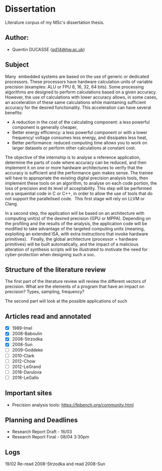 # Dissertation
Literature corpus of my MSc's dissertation thesis.

## Author:
- Quentin DUCASSE (qd14@hw.ac.uk)

## Subject

Many  embedded systems are based on the use of generic or dedicated processors.
These processors have hardware calculation units of variable precision (examples:
ALU or FPU 8, 16, 32, 64 bits).
Some processing algorithms are designed to perform calculations based on a given
accuracy. However, the use of calculations with lower accuracy allows, in some
cases, an acceleration of these same calculations while maintaining sufficient
accuracy for the desired functionality. This acceleration can have several
benefits:
- A reduction in the cost of the calculating component: a less powerful component
is generally cheaper,
- Better energy efficiency: a less powerful component or with a lower frequency/
voltage consumes less energy, and dissipates less heat,
- Better performance: reduced computing time allows you to work on larger datasets
or perform other calculations at constant cost.

The objective of the internship is to analyse a reference application, determine
the parts of code where accuracy can be reduced, and then implement it on one or
more hardware architectures to verify that the accuracy is sufficient and the
performance gain makes sense.
The trainee will have to appropriate the existing digital precision analysis
tools, then implement these tools on an algorithm, to analyse on each code
portion, the loss of precision and its level of acceptability. This step will be
performed on a sequential code in C or C++, in order to allow the use of tools
that do not support the parallelised code.  This first stage will rely on LLVM
or Clang.

In a second step, the application will be based on an architecture with computing
unit(s) of the desired precision (GPU or MPPA). Depending on the profiling and
the results of the analysis, the application code will be modified to take
advantage of the targeted computing units (meaning, exploiting an extended ISA,
with extra instructions that invoke hardware primitives).  
Finally, the global architecture (processor + hardware primitives) will be built
automatically, and the impact of a malicious alteration of synthesis scripts will
be illustrated to motivate the need for cyber-protection when designing such a soc.

## Structure of the literature review
The first part of the literature review will review the different vectors of
precision. What are the elements of a program that have an impact on precision?
Types, sampling, frequency?

The second part will look at the possible applications of such

## Articles read and annotated

- [X] 1989-Imel
- [X] 2008-Baboulin
- [X] 2008-Strzodka
- [X] 2008-Sun
- [ ] 2009-Goddeke
- [ ] 2010-Clark
- [ ] 2012-Chow
- [ ] 2012-LeGrand
- [ ] 2018-Darulova
- [ ] 2018-LeGallo

## Important sites
- Precision analysis tools: https://fpbench.org/community.html


## Planning and Deadlines

- Research Report Draft - 16/03
- Research Report Final - 08/04 3:30pm

## Logs

19/02
Re-read 2008-Strzodka and read 2008-Sun
